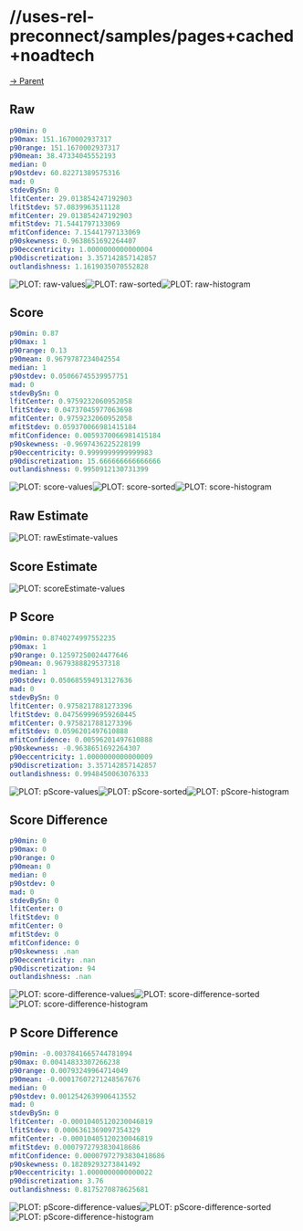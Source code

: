 
# //uses-rel-preconnect/samples/pages+cached+noadtech

[→ Parent](../..)


## Raw


```yaml
p90min: 0
p90max: 151.1670002937317
p90range: 151.1670002937317
p90mean: 38.47334045552193
median: 0
p90stdev: 60.82271389575316
mad: 0
stdevBySn: 0
lfitCenter: 29.013854247192903
lfitStdev: 57.0839963511128
mfitCenter: 29.013854247192903
mfitStdev: 71.5441797133069
mfitConfidence: 7.15441797133069
p90skewness: 0.9638651692264407
p90eccentricity: 1.0000000000000004
p90discretization: 3.357142857142857
outlandishness: 1.1619035070552828

```

![PLOT: raw-values](./raw/values.svg)![PLOT: raw-sorted](./raw/sorted.svg)![PLOT: raw-histogram](./raw/histogram.svg)
## Score


```yaml
p90min: 0.87
p90max: 1
p90range: 0.13
p90mean: 0.9679787234042554
median: 1
p90stdev: 0.05066745539957751
mad: 0
stdevBySn: 0
lfitCenter: 0.9759232060952058
lfitStdev: 0.04737045977063698
mfitCenter: 0.9759232060952058
mfitStdev: 0.059370066981415184
mfitConfidence: 0.0059370066981415184
p90skewness: -0.9697436225228199
p90eccentricity: 0.9999999999999983
p90discretization: 15.666666666666666
outlandishness: 0.9950912130731399

```

![PLOT: score-values](./score/values.svg)![PLOT: score-sorted](./score/sorted.svg)![PLOT: score-histogram](./score/histogram.svg)
## Raw Estimate

![PLOT: rawEstimate-values](./rawEstimate/values.svg)
## Score Estimate

![PLOT: scoreEstimate-values](./scoreEstimate/values.svg)
## P Score


```yaml
p90min: 0.8740274997552235
p90max: 1
p90range: 0.12597250024477646
p90mean: 0.9679388829537318
median: 1
p90stdev: 0.050685594913127636
mad: 0
stdevBySn: 0
lfitCenter: 0.9758217881273396
lfitStdev: 0.047569996959260445
mfitCenter: 0.9758217881273396
mfitStdev: 0.0596201497610888
mfitConfidence: 0.00596201497610888
p90skewness: -0.9638651692264307
p90eccentricity: 1.0000000000000009
p90discretization: 3.357142857142857
outlandishness: 0.9948450063076333

```

![PLOT: pScore-values](./pScore/values.svg)![PLOT: pScore-sorted](./pScore/sorted.svg)![PLOT: pScore-histogram](./pScore/histogram.svg)
## Score Difference


```yaml
p90min: 0
p90max: 0
p90range: 0
p90mean: 0
median: 0
p90stdev: 0
mad: 0
stdevBySn: 0
lfitCenter: 0
lfitStdev: 0
mfitCenter: 0
mfitStdev: 0
mfitConfidence: 0
p90skewness: .nan
p90eccentricity: .nan
p90discretization: 94
outlandishness: .nan

```

![PLOT: score-difference-values](./score-difference/values.svg)![PLOT: score-difference-sorted](./score-difference/sorted.svg)![PLOT: score-difference-histogram](./score-difference/histogram.svg)
## P Score Difference


```yaml
p90min: -0.0037841665744781094
p90max: 0.00414833307266238
p90range: 0.00793249964714049
p90mean: -0.00017607271248567676
median: 0
p90stdev: 0.0012542639906413552
mad: 0
stdevBySn: 0
lfitCenter: -0.00010405120230046819
lfitStdev: 0.0006361369097354329
mfitCenter: -0.00010405120230046819
mfitStdev: 0.0007972793830418686
mfitConfidence: 0.00007972793830418686
p90skewness: 0.18289293273841492
p90eccentricity: 1.0000000000000022
p90discretization: 3.76
outlandishness: 0.8175270878625681

```

![PLOT: pScore-difference-values](./pScore-difference/values.svg)![PLOT: pScore-difference-sorted](./pScore-difference/sorted.svg)![PLOT: pScore-difference-histogram](./pScore-difference/histogram.svg)